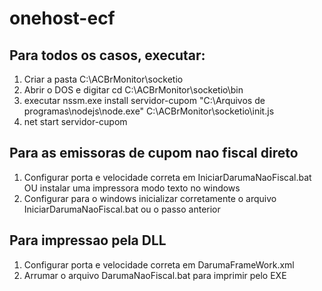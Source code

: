 # onehost-ecf

## Para todos os casos, executar:
1. Criar a pasta C:\ACBrMonitor\socketio
2. Abrir o DOS e digitar cd C:\ACBrMonitor\socketio\bin
3. executar nssm.exe install servidor-cupom "C:\Arquivos de programas\nodejs\node.exe" C:\ACBrMonitor\socketio\init.js
4. net start servidor-cupom


## Para as emissoras de cupom nao fiscal direto
1. Configurar porta e velocidade correta em IniciarDarumaNaoFiscal.bat OU instalar uma impressora modo texto no windows 
2. Configurar para o windows inicializar corretamente o arquivo IniciarDarumaNaoFiscal.bat ou o passo anterior

## Para impressao pela DLL
1. Configurar porta e velocidade correta em DarumaFrameWork.xml
2. Arrumar o arquivo DarumaNaoFiscal.bat para imprimir pelo EXE
